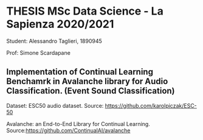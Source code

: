 # THESIS MSc Data Science - La Sapienza 2020/2021

Student: Alessandro Taglieri, 1890945

Prof: Simone Scardapane

## Implementation of Continual Learning Benchamrk in Avalanche library for Audio Classification. (Event Sound Classification)

Dataset: ESC50 audio dataset. Source: https://github.com/karolpiczak/ESC-50

Avalanche: an End-to-End Library for Continual Learning. Source:https://github.com/ContinualAI/avalanche






